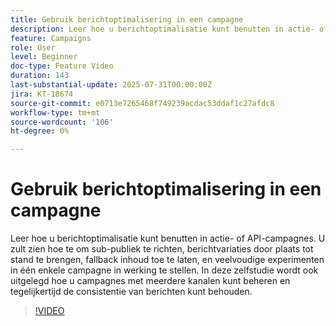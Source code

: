 ```yaml
---
title: Gebruik berichtoptimalisering in een campagne
description: Leer hoe u berichtoptimalisatie kunt benutten in actie- of API-campagnes. U zult zien hoe te om sub-publiek te richten, berichtvariaties door plaats tot stand te brengen, fallback inhoud toe te laten, en veelvoudige experimenten in één enkele campagne in werking te stellen. In deze zelfstudie wordt ook uitgelegd hoe u campagnes met meerdere kanalen kunt beheren en tegelijkertijd de consistentie van berichten kunt behouden.
feature: Campaigns
role: User
level: Beginner
doc-type: Feature Video
duration: 143
last-substantial-update: 2025-07-31T00:00:00Z
jira: KT-18674
source-git-commit: e0713e7265468f749239acdac53ddaf1c27afdc8
workflow-type: tm+mt
source-wordcount: '106'
ht-degree: 0%

---
```



# Gebruik berichtoptimalisering in een campagne

Leer hoe u berichtoptimalisatie kunt benutten in actie- of API-campagnes. U zult zien hoe te om sub-publiek te richten, berichtvariaties door plaats tot stand te brengen, fallback inhoud toe te laten, en veelvoudige experimenten in één enkele campagne in werking te stellen. In deze zelfstudie wordt ook uitgelegd hoe u campagnes met meerdere kanalen kunt beheren en tegelijkertijd de consistentie van berichten kunt behouden.

>[!VIDEO](https://video.tv.adobe.com/v/3470368/?learn=on&enablevpops)
